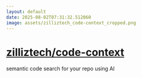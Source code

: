 ```yaml
---
layout: default
date: 2025-08-02T07:31:32.512060
image: assets/zilliztech_code-context_cropped.png
---
```


# [zilliztech/code-context](https://github.com/zilliztech/code-context)

semantic code search for your repo using AI
